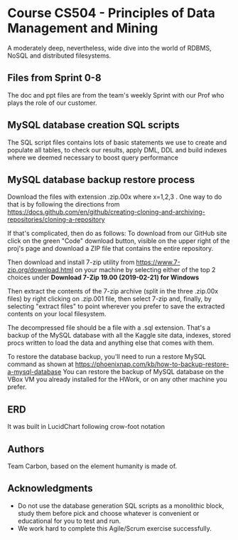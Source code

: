 # Course CS504 - Principles of Data Management and Mining

A moderately deep, nevertheless, wide dive into the world of RDBMS, NoSQL and distributed filesystems. 

## Files from Sprint 0-8 

The doc and ppt files are from the team's weekly Sprint with our Prof who plays the role of our customer. 

## MySQL database creation SQL scripts

The SQL script files contains lots of basic statements we use to create and populate all tables, to check our results, apply DML, DDL and build indexes where we deemed necessary to boost query performance 

## MySQL database backup restore process

Download the files with extension .zip.00x where x=1,2,3 .
One way to do that is by following the directions from  https://docs.github.com/en/github/creating-cloning-and-archiving-repositories/cloning-a-repository

If that's complicated, then do as follows: 
To download from our GitHub site click on the green "Code" download button, visible on the upper right of the proj's page and download a ZIP file that contains the entire repository. 

Then download and install 7-zip utility from https://www.7-zip.org/download.html  on your machine by selecting either of the top 2 choices under 
**Download 7-Zip 19.00 (2019-02-21) for Windows**
 
Then extract the contents of the 7-zip archive (split in the three .zip.00x files) by right clicking on .zip.001 file, then select 7-zip and, finally, by selecting "extract  files" to point wherever you prefer to save the extracted contents on your local filesystem. 

The decompressed file should be a file with a .sql extension. That's a backup of the MySQL database with all the Kaggle site data, indexes, stored procs written to load the data and anything else that comes with them. 

To restore the database backup, you'll need to run a restore MySQL command as shown at https://phoenixnap.com/kb/how-to-backup-restore-a-mysql-database
You can restore the backup of MySQL database on the VBox VM you already installed for the HWork, or on any other machine you prefer. 

## ERD
It was built in LucidChart following crow-foot notation

## Authors

Team Carbon, based on the element humanity is made of.

## Acknowledgments

* Do not use the database generation SQL scripts as a monolithic block, study them before pick and choose whatever is convenient or educational for you to test and run.
* We work hard to complete this Agile/Scrum exercise successfully.  
